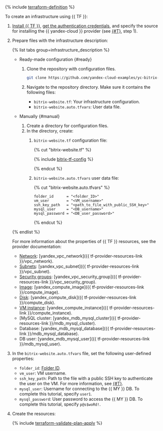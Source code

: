 {% include [terraform-definition](./terraform-definition.md) %}

To create an infrastructure using {{ TF }}:

1. [Install {{ TF }}](../../tutorials/infrastructure-management/terraform-quickstart.md#install-terraform), [get the authentication credentials](../../tutorials/infrastructure-management/terraform-quickstart.md#get-credentials), and specify the source for installing the {{ yandex-cloud }} provider (see [{#T}](../../tutorials/infrastructure-management/terraform-quickstart.md#configure-provider), step 1).
1. Prepare files with the infrastructure description:

   {% list tabs group=infrastructure_description %}

   - Ready-made configuration {#ready}
 
     1. Clone the repository with configuration files.

        ```bash
        git clone https://github.com/yandex-cloud-examples/yc-bitrix-website.git
        ```

     1. Navigate to the repository directory. Make sure it contains the following files:
        * `bitrix-website.tf`: Your infrastructure configuration.
        * `bitrix-website.auto.tfvars`: User data file.

   - Manually {#manual}

     1. Create a directory for configuration files.
     1. In the directory, create:
        1. `bitrix-website.tf` configuration file:

           {% cut "bitrix-website.tf" %}

           {% include [bitrix-tf-config](../../_includes/web/bitrix-tf-config.md) %}

           {% endcut %}

        1. `bitrix-website.auto.tfvars` user data file:

           {% cut "bitrix-website.auto.tfvars" %}

           ```hcl
           folder_id      = "<folder_ID>"
           vm_user        = "<VM_username>"
           ssh_key_path   = "<path_to_file_with_public_SSH_key>"
           mysql_user     = "<DB_username>"
           mysql_password = "<DB_user_password>"
           ```

           {% endcut %}

   {% endlist %}

   For more information about the properties of {{ TF }} resources, see the provider documentation:

   * [Network](../../vpc/concepts/network.md#network): [yandex_vpc_network]({{ tf-provider-resources-link }}/vpc_network).
   * [Subnets](../../vpc/concepts/network.md#subnet): [yandex_vpc_subnet]({{ tf-provider-resources-link }}/vpc_subnet).
   * [Security groups](../../vpc/concepts/security-groups.md): [yandex_vpc_security_group]({{ tf-provider-resources-link }}/vpc_security_group).
   * [Image](../../compute/concepts/image.md): [yandex_compute_image]({{ tf-provider-resources-link }}/compute_image).
   * [Disk](../../compute/concepts/disk.md): [yandex_compute_disk]({{ tf-provider-resources-link }}/compute_disk).
   * [VM instance](../../compute/concepts/vm.md): [yandex_compute_instance]({{ tf-provider-resources-link }}/compute_instance).
   * [MySQL cluster: [yandex_mdb_mysql_cluster]({{ tf-provider-resources-link }}/mdb_mysql_cluster).
   * Database: [yandex_mdb_mysql_database]({{ tf-provider-resources-link }}/mdb_mysql_database).
   * DB user: [yandex_mdb_mysql_user]({{ tf-provider-resources-link }}/mdb_mysql_user).

1. In the `bitrix-website.auto.tfvars` file, set the following user-defined properties:
   * `folder_id`: [Folder ID](../../resource-manager/operations/folder/get-id.md).
   * `vm_user`: VM username.
   * `ssh_key_path`: Path to the file with a public SSH key to authenticate the user on the VM. For more information, see [{#T}](../../compute/operations/vm-connect/ssh.md#creating-ssh-keys).
   * `mysql_user`: Username for connecting to the {{ MY }} DB. To complete this tutorial, specify `user1`.
   * `mysql_password`: User password to access the {{ MY }} DB. To complete this tutorial, specify `p@s$woRd!`.
1. Create the resources:

   {% include [terraform-validate-plan-apply](./terraform-validate-plan-apply.md) %}